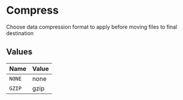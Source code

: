 # Compress

Choose data compression format to apply before moving files to final destination


## Values

| Name   | Value  |
| ------ | ------ |
| `NONE` | none   |
| `GZIP` | gzip   |